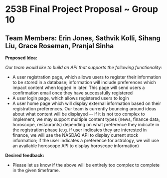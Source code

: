# 253B Final Project Proposal ~ Group 10 #
## **Team Members:** Erin Jones, Sathvik Kolli, Sihang Liu, Grace Roseman, Pranjal Sinha ##

**Proposed Idea:**

*Our team would like to build an API that supports the following functionality:*
- A user registration page, which allows users to register their information to be stored in a database; information will include preferences which impact content when logged in later. This page will send users a confirmation email once they have successfully registered
- A user login page, which allows registered users to login 
- A user home page which will display external information based on their registration preferences. Our team is currently bouncing around ideas about what content will be displayed -- if it is not too complex to implement, we may support multiple content types (news, finance data, horoscope, restaurants) depending on what preference they indicate in the registration phase (e.g. if user indicates they are interested in finance, we will use the NASDAQ API to display current stock information; if the user indicates a preference for astrology, we will use an available horoscope API to display horoscope information)

**Desired feedback:**
- Please let us know if the above will be entirely too complex to complete in the given timeframe. 